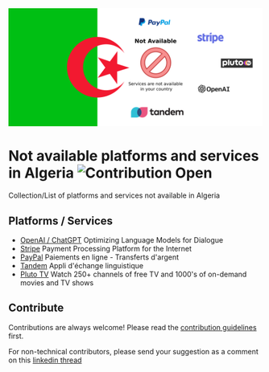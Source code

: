 <div>
  <img src="unavailable-in-algeria.png" />
</div>

# Not available platforms and services in Algeria ![Contribution Open](https://img.shields.io/badge/Contribution-Open-green)

Collection/List of platforms and services not available in Algeria

## Platforms / Services

- [OpenAI / ChatGPT](https://openai.com) Optimizing Language Models for Dialogue
- [Stripe](https://stripe.com) Payment Processing Platform for the Internet
- [PayPal](https://www.paypal.com) Paiements en ligne - Transferts d'argent
- [Tandem](https://tandem.com) Appli d'échange linguistique
- [Pluto TV](https://pluto.tv) Watch 250+ channels of free TV and 1000's of on-demand movies and TV shows


## Contribute

Contributions are always welcome!
Please read the [contribution guidelines](CONTRIBUTING.md) first.

For non-technical contributors, please send your suggestion as a comment on this [linkedin thread](#)
